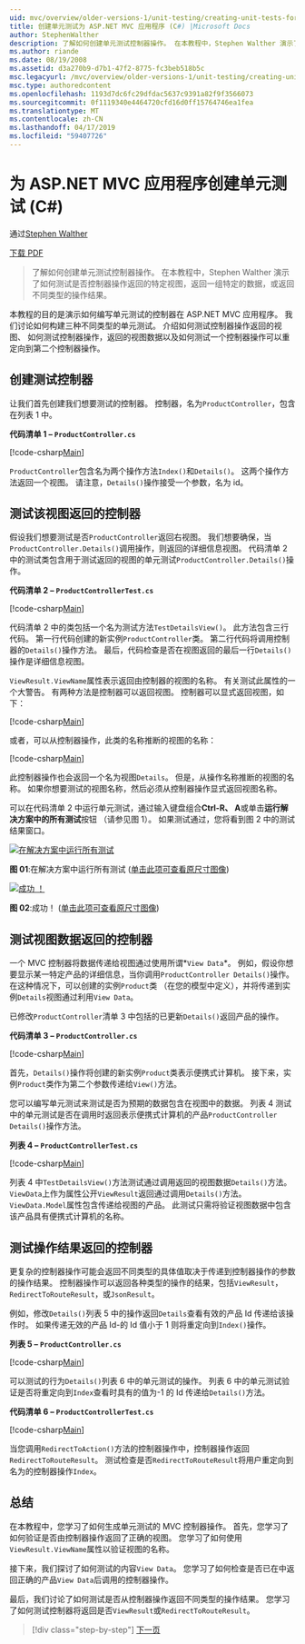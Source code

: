 ```yaml
---
uid: mvc/overview/older-versions-1/unit-testing/creating-unit-tests-for-asp-net-mvc-applications-cs
title: 创建单元测试为 ASP.NET MVC 应用程序 (C#) |Microsoft Docs
author: StephenWalther
description: 了解如何创建单元测试控制器操作。 在本教程中，Stephen Walther 演示了如何测试控制器操作返回 parti 是否...
ms.author: riande
ms.date: 08/19/2008
ms.assetid: d3a270b9-d7b1-47f2-8775-fc3beb518b5c
msc.legacyurl: /mvc/overview/older-versions-1/unit-testing/creating-unit-tests-for-asp-net-mvc-applications-cs
msc.type: authoredcontent
ms.openlocfilehash: 1193d7dc6fc29dfdac5637c9391a82f9f3566073
ms.sourcegitcommit: 0f1119340e4464720cfd16d0ff15764746ea1fea
ms.translationtype: MT
ms.contentlocale: zh-CN
ms.lasthandoff: 04/17/2019
ms.locfileid: "59407726"
---
```

# <a name="creating-unit-tests-for-aspnet-mvc-applications-c"></a>为 ASP.NET MVC 应用程序创建单元测试 (C#)

通过[Stephen Walther](https://github.com/StephenWalther)

[下载 PDF](http://download.microsoft.com/download/8/4/8/84843d8d-1575-426c-bcb5-9d0c42e51416/ASPNET_MVC_Tutorial_07_CS.pdf)

> 了解如何创建单元测试控制器操作。 在本教程中，Stephen Walther 演示了如何测试是否控制器操作返回的特定视图，返回一组特定的数据，或返回不同类型的操作结果。


本教程的目的是演示如何编写单元测试的控制器在 ASP.NET MVC 应用程序。 我们讨论如何构建三种不同类型的单元测试。 介绍如何测试控制器操作返回的视图、 如何测试控制器操作，返回的视图数据以及如何测试一个控制器操作可以重定向到第二个控制器操作。

## <a name="creating-the-controller-under-test"></a>创建测试控制器

让我们首先创建我们想要测试的控制器。 控制器，名为`ProductController`，包含在列表 1 中。

**代码清单 1 – `ProductController.cs`**

[!code-csharp[Main](creating-unit-tests-for-asp-net-mvc-applications-cs/samples/sample1.cs)]

`ProductController`包含名为两个操作方法`Index()`和`Details()`。 这两个操作方法返回一个视图。 请注意，`Details()`操作接受一个参数，名为 id。

## <a name="testing-the-view-returned-by-a-controller"></a>测试该视图返回的控制器

假设我们想要测试是否`ProductController`返回右视图。 我们想要确保，当`ProductController.Details()`调用操作，则返回的详细信息视图。 代码清单 2 中的测试类包含用于测试返回的视图的单元测试`ProductController.Details()`操作。

**代码清单 2 – `ProductControllerTest.cs`**

[!code-csharp[Main](creating-unit-tests-for-asp-net-mvc-applications-cs/samples/sample2.cs)]

代码清单 2 中的类包括一个名为测试方法`TestDetailsView()`。 此方法包含三行代码。 第一行代码创建的新实例`ProductController`类。 第二行代码将调用控制器的`Details()`操作方法。 最后，代码检查是否在视图返回的最后一行`Details()`操作是详细信息视图。

`ViewResult.ViewName`属性表示返回由控制器的视图的名称。 有关测试此属性的一个大警告。 有两种方法是控制器可以返回视图。 控制器可以显式返回视图，如下：

[!code-csharp[Main](creating-unit-tests-for-asp-net-mvc-applications-cs/samples/sample3.cs)]

或者，可以从控制器操作，此类的名称推断的视图的名称：

[!code-csharp[Main](creating-unit-tests-for-asp-net-mvc-applications-cs/samples/sample4.cs)]

此控制器操作也会返回一个名为视图`Details`。 但是，从操作名称推断的视图的名称。 如果你想要测试的视图名称，然后必须从控制器操作显式返回视图名称。

可以在代码清单 2 中运行单元测试，通过输入键盘组合**Ctrl-R、 A**或单击**运行解决方案中的所有测试**按钮 （请参见图 1）。 如果测试通过，您将看到图 2 中的测试结果窗口。


[![在解决方案中运行所有测试](creating-unit-tests-for-asp-net-mvc-applications-cs/_static/image2.png)](creating-unit-tests-for-asp-net-mvc-applications-cs/_static/image1.png)

**图 01**:在解决方案中运行所有测试 ([单击此项可查看原尺寸图像](creating-unit-tests-for-asp-net-mvc-applications-cs/_static/image3.png))


[![成功 ！](creating-unit-tests-for-asp-net-mvc-applications-cs/_static/image5.png)](creating-unit-tests-for-asp-net-mvc-applications-cs/_static/image4.png)

**图 02**:成功！ ([单击此项可查看原尺寸图像](creating-unit-tests-for-asp-net-mvc-applications-cs/_static/image6.png))


## <a name="testing-the-view-data-returned-by-a-controller"></a>测试视图数据返回的控制器

一个 MVC 控制器将数据传递给视图通过使用所谓*`View Data`*。 例如，假设你想要显示某一特定产品的详细信息，当你调用`ProductController Details()`操作。 在这种情况下，可以创建的实例`Product`类 （在您的模型中定义），并将传递到实例`Details`视图通过利用`View Data`。

已修改`ProductController`清单 3 中包括的已更新`Details()`返回产品的操作。

**代码清单 3 – `ProductController.cs`**

[!code-csharp[Main](creating-unit-tests-for-asp-net-mvc-applications-cs/samples/sample5.cs)]

首先，`Details()`操作将创建的新实例`Product`类表示便携式计算机。 接下来，实例`Product`类作为第二个参数传递给`View()`方法。

您可以编写单元测试来测试是否为预期的数据包含在视图中的数据。 列表 4 测试中的单元测试是否在调用时返回表示便携式计算机的产品`ProductController Details()`操作方法。

**列表 4 – `ProductControllerTest.cs`**

[!code-csharp[Main](creating-unit-tests-for-asp-net-mvc-applications-cs/samples/sample6.cs)]

列表 4 中`TestDetailsView()`方法测试通过调用返回的视图数据`Details()`方法。 `ViewData`上作为属性公开`ViewResult`返回通过调用`Details()`方法。 `ViewData.Model`属性包含传递给视图的产品。 此测试只需将验证视图数据中包含该产品具有便携式计算机的名称。

## <a name="testing-the-action-result-returned-by-a-controller"></a>测试操作结果返回的控制器

更复杂的控制器操作可能会返回不同类型的具体值取决于传递到控制器操作的参数的操作结果。 控制器操作可以返回各种类型的操作的结果，包括`ViewResult`， `RedirectToRouteResult`，或`JsonResult`。

例如，修改`Details()`列表 5 中的操作返回`Details`查看有效的产品 Id 传递给该操作时。 如果传递无效的产品 Id-的 Id 值小于 1 则将重定向到`Index()`操作。

**列表 5 – `ProductController.cs`**

[!code-csharp[Main](creating-unit-tests-for-asp-net-mvc-applications-cs/samples/sample7.cs)]

可以测试的行为`Details()`列表 6 中的单元测试的操作。 列表 6 中的单元测试验证是否将重定向到`Index`查看时具有的值为-1 的 Id 传递给`Details()`方法。

**代码清单 6 – `ProductControllerTest.cs`**

[!code-csharp[Main](creating-unit-tests-for-asp-net-mvc-applications-cs/samples/sample8.cs)]

当您调用`RedirectToAction()`方法的控制器操作中，控制器操作返回`RedirectToRouteResult`。 测试检查是否`RedirectToRouteResult`将用户重定向到名为的控制器操作`Index`。

## <a name="summary"></a>总结

在本教程中，您学习了如何生成单元测试的 MVC 控制器操作。 首先，您学习了如何验证是否由控制器操作返回了正确的视图。 您学习了如何使用`ViewResult.ViewName`属性以验证视图的名称。

接下来，我们探讨了如何测试的内容`View Data`。 您学习了如何检查是否已在中返回正确的产品`View Data`后调用的控制器操作。

最后，我们讨论了如何测试是否从控制器操作返回不同类型的操作结果。 您学习了如何测试控制器将返回是否`ViewResult`或`RedirectToRouteResult`。

> [!div class="step-by-step"]
> [下一页](creating-unit-tests-for-asp-net-mvc-applications-vb.md)
